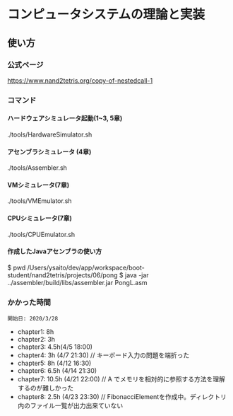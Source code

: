 # コンピュータシステムの理論と実装

## 使い方
### 公式ページ
https://www.nand2tetris.org/copy-of-nestedcall-1

### コマンド
#### ハードウェアシミュレータ起動(1~3, 5章)
./tools/HardwareSimulator.sh

#### アセンブラシミュレータ (4章)
./tools/Assembler.sh 

#### VMシミュレータ(7章)
./tools/VMEmulator.sh

#### CPUシミュレータ(7章)
./tools/CPUEmulator.sh

#### 作成したJavaアセンブラの使い方
$ pwd
/Users/ysaito/dev/app/workspace/boot-student/nand2tetris/projects/06/pong
$ java -jar ../assembler/build/libs/assembler.jar PongL.asm 

### かかった時間
    開始日: 2020/3/28
 - chapter1: 8h
 - chapter2: 3h
 - chapter3: 4.5h(4/5 18:00)
 - chapter4: 3h (4/7 21:30)  // キーボード入力の問題を端折った
 - chapter5: 8h (4/12 16:30)
 - chapter6: 6.5h (4/14 21:30)
 - chapter7: 10.5h (4/21 22:00) // A でメモリを相対的に参照する方法を理解するのが難しかった
 - chapter8: 2.5h (4/23 23:30) // FibonacciElementを作成中。ディレクトリ内のファイル一覧が出力出来ていない
